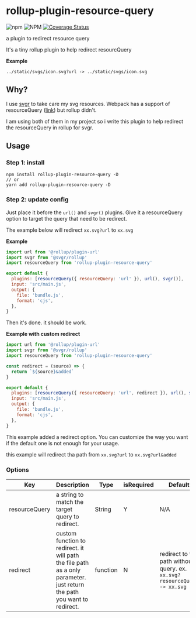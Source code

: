 # rollup-plugin-resource-query

![npm](https://img.shields.io/npm/v/rollup-plugin-resource-query) ![NPM](https://img.shields.io/npm/l/rollup-plugin-resource-query) [![Coverage Status](https://coveralls.io/repos/github/allen79yu/rollup-plugin-resource-query/badge.svg?branch=master)](https://coveralls.io/github/allen79yu/rollup-plugin-resource-query?branch=master)

a plugin to redirect resource query

It's a tiny rollup plugin to help redirect resourcQuery

**Example**

```
../static/svgs/icon.svg?url -> ../static/svgs/icon.svg
```

## Why?

I use [svgr](https://react-svgr.com/) to take care my svg resources. Webpack has a support of resourceQuery ([link](https://react-svgr.com/docs/webpack/#use-svgr-and-asset-svg-in-the-same-project)) but rollup didn't.

I am using both of them in my project so i write this plugin to help redirect the resourceQuery in rollup for svgr.

## Usage

### Step 1: install

```
npm install rollup-plugin-resource-query -D
// or
yarn add rollup-plugin-resource-query -D
```

### Step 2: update config

Just place it before the `url()` and `svgr()` plugins. Give it a resourceQuery option to target the query that need to be redirect.

The example below will redirect `xx.svg?url` to `xx.svg`

**Example**

```js
import url from '@rollup/plugin-url'
import svgr from '@svgr/rollup'
import resourceQuery from 'rollup-plugin-resource-query'

export default {
  plugins: [resourceQuery({ resourceQuery: 'url' }), url(), svgr()],
  input: 'src/main.js',
  output: {
    file: 'bundle.js',
    format: 'cjs',
  },
}
```

Then it's done. it should be work.

**Example with custom redirect**

```js
import url from '@rollup/plugin-url'
import svgr from '@svgr/rollup'
import resourceQuery from 'rollup-plugin-resource-query'

const redirect = (source) => {
  return `${source}&added`
}

export default {
  plugins: [resourceQuery({ resourceQuery: 'url', redirect }), url(), svgr()],
  input: 'src/main.js',
  output: {
    file: 'bundle.js',
    format: 'cjs',
  },
}
```

This example added a redirect option.
You can customize the way you want if the default one is not enough for your usage.

this example will redirect tha path from `xx.svg?url` to `xx.svg?url&added`

### Options

| Key           | Description                                                                                                             | Type     | isRequired | Default                                                                  |
| ------------- | ----------------------------------------------------------------------------------------------------------------------- | -------- | ---------- | ------------------------------------------------------------------------ |
| resourceQuery | a string to match the target query to redirect.                                                                         | String   | Y          | N/A                                                                      |
| redirect      | custom function to redirect. it will path the file path as a only parameter. just return the path you want to redirect. | function | N          | redirect to the path without query. ex. `xx.svg?resourceQuery -> xx.svg` |
